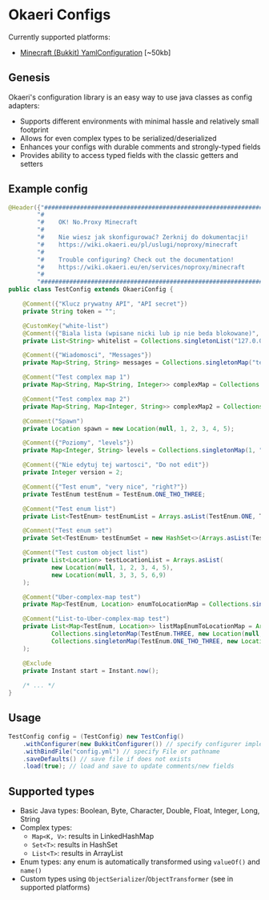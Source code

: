 # Okaeri Configs
Currently supported platforms:
- [Minecraft (Bukkit) YamlConfiguration](https://github.com/OkaeriPoland/okaeri-configs/tree/master/bukkit) [~50kb]

## Genesis
Okaeri's configuration library is an easy way to use java classes as config adapters:
- Supports different environments with minimal hassle and relatively small footprint
- Allows for even complex types to be serialized/deserialized
- Enhances your configs with durable comments and strongly-typed fields
- Provides ability to access typed fields with the classic getters and setters

## Example config
```java
@Header({"################################################################\n" +
        "#                                                              #\n" +
        "#    OK! No.Proxy Minecraft                                    #\n" +
        "#                                                              #\n" +
        "#    Nie wiesz jak skonfigurować? Zerknij do dokumentacji!     #\n" +
        "#    https://wiki.okaeri.eu/pl/uslugi/noproxy/minecraft        #\n" +
        "#                                                              #\n" +
        "#    Trouble configuring? Check out the documentation!         #\n" +
        "#    https://wiki.okaeri.eu/en/services/noproxy/minecraft      #\n" +
        "#                                                              #\n" +
        "################################################################"})
public class TestConfig extends OkaeriConfig {

    @Comment({"Klucz prywatny API", "API secret"})
    private String token = "";

    @CustomKey("white-list")
    @Comment({"Biala lista (wpisane nicki lub ip nie beda blokowane)", "Whitelist (nicknames or ips)"})
    private List<String> whitelist = Collections.singletonList("127.0.0.1");

    @Comment({"Wiadomosci", "Messages"})
    private Map<String, String> messages = Collections.singletonMap("test", "testing");

    @Comment("Test complex map 1")
    private Map<String, Map<String, Integer>> complexMap = Collections.singletonMap("aa", Collections.singletonMap("bb", 222));

    @Comment("Test complex map 2")
    private Map<String, Map<Integer, String>> complexMap2 = Collections.singletonMap("bb", Collections.singletonMap(232, "aadda"));

    @Comment("Spawn")
    private Location spawn = new Location(null, 1, 2, 3, 4, 5);

    @Comment({"Poziomy", "levels"})
    private Map<Integer, String> levels = Collections.singletonMap(1, "aaaaaa");

    @Comment({"Nie edytuj tej wartosci", "Do not edit"})
    private Integer version = 2;

    @Comment({"Test enum", "very nice", "right?"})
    private TestEnum testEnum = TestEnum.ONE_THO_THREE;

    @Comment("Test enum list")
    private List<TestEnum> testEnumList = Arrays.asList(TestEnum.ONE, TestEnum.ONE_THO_THREE);

    @Comment("Test enum set")
    private Set<TestEnum> testEnumSet = new HashSet<>(Arrays.asList(TestEnum.ONE, TestEnum.ONE_THO_THREE));

    @Comment("Test custom object list")
    private List<Location> testLocationList = Arrays.asList(
            new Location(null, 1, 2, 3, 4, 5),
            new Location(null, 3, 3, 5, 6,9)
    );

    @Comment("Uber-complex-map test")
    private Map<TestEnum, Location> enumToLocationMap = Collections.singletonMap(TestEnum.THREE, new Location(null, 1, 2, 3, 4, 5));

    @Comment("List-to-Uber-complex-map test")
    private List<Map<TestEnum, Location>> listMapEnumToLocationMap = Arrays.asList(
            Collections.singletonMap(TestEnum.THREE, new Location(null, 1, 2, 3, 4, 5)),
            Collections.singletonMap(TestEnum.ONE_THO_THREE, new Location(null, 3, 2, 3, 4, 5))
    );

    @Exclude
    private Instant start = Instant.now();
    
    /* ... */
}
```

## Usage
```java
TestConfig config = (TestConfig) new TestConfig()
    .withConfigurer(new BukkitConfigurer()) // specify configurer implementation
    .withBindFile("config.yml") // specify File or pathname
    .saveDefaults() // save file if does not exists
    .load(true); // load and save to update comments/new fields
```

## Supported types
- Basic Java types: Boolean, Byte, Character, Double, Float, Integer, Long, String
- Complex types:
  - `Map<K, V>`: results in LinkedHashMap
  - `Set<T>`: results in HashSet
  - `List<T>`: results in ArrayList
- Enum types: any enum is automatically transformed using `valueOf()` and `name()`
- Custom types using `ObjectSerializer`/`ObjectTransformer` (see in supported platforms)
